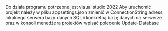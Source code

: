 Do działa programu potrzebne jest visual studio 2022
Aby uruchomić projekt należy w pliku appsettings.json zmienić w ConnectionString adress lokalnego serwera bazy danych SQL i konkretną bazę danych na serwerze oraz w konsoli menedżera projektów wpisać polecenie Update-Database

